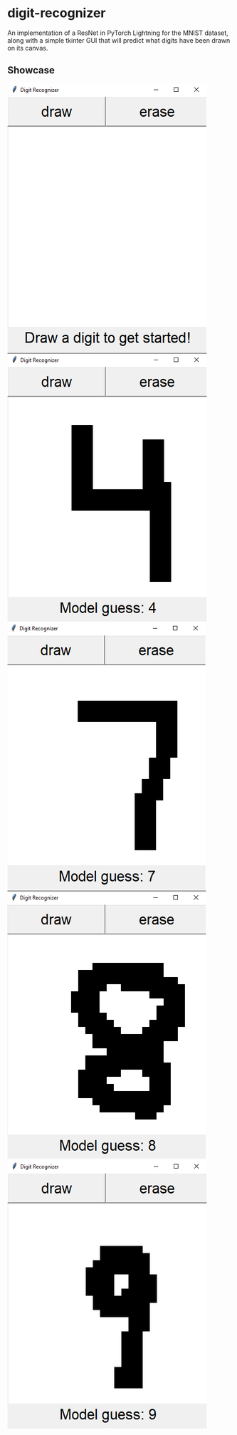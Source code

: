 # digit-recognizer
An implementation of a ResNet in PyTorch Lightning for the MNIST dataset, along with a simple tkinter GUI that will predict what digits have been drawn on its canvas.
## Showcase
![](https://github.com/Stevan-Zhuang/digit-recognizer/blob/main/showcase/start.PNG)
![](https://github.com/Stevan-Zhuang/digit-recognizer/blob/main/showcase/4.PNG)
![](https://github.com/Stevan-Zhuang/digit-recognizer/blob/main/showcase/7.PNG)
![](https://github.com/Stevan-Zhuang/digit-recognizer/blob/main/showcase/8.PNG)
![](https://github.com/Stevan-Zhuang/digit-recognizer/blob/main/showcase/9.PNG)
